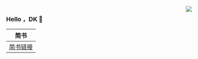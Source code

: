 
<img align="right" src="https://github-readme-stats.vercel.app/api?username=DarkingForUnity&locale=cn" />

### Hello ，DK 👋

|简书|
|:-----------------------------------------------:|
|[简书链接](https://www.jianshu.com/u/4a17d0c15ed6)|

<!--
**DarkingForUnity/DarkingForUnity** is a ✨ _special_ ✨ repository because its `README.md` (this file) appears on your GitHub profile.
|                            掘金                            | 公众号 |                      简书                      |
| :--------------------------------------------------------: | :----: | :--------------------------------------------: |
| [点我](https://juejin.im/user) | 九心说 | [点我](https://www.jian) |
Here are some ideas to get you started:

- 🔭 I’m currently working on ...
- 🌱 I’m currently learning ...
- 👯 I’m looking to collaborate on ...
- 🤔 I’m looking for help with ...
- 💬 Ask me about ...
- 📫 How to reach me: ...
- 😄 Pronouns: ...
- ⚡ Fun fact: ...
-->
